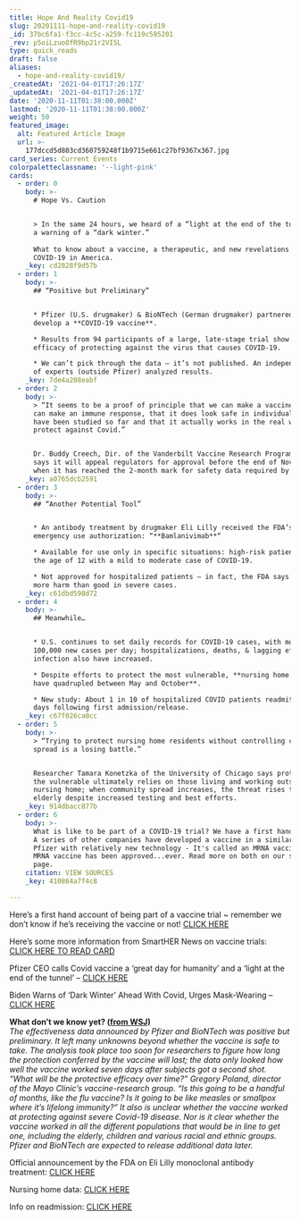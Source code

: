 ```yaml
---
title: Hope And Reality Covid19
slug: 20201111-hope-and-reality-covid19
_id: 37bc6fa1-f3cc-4c5c-a259-fc119c595201
_rev: p5oiLzuoOfR9bp21r2VISL
type: quick_reads
draft: false
aliases:
  - hope-and-reality-covid19/
_createdAt: '2021-04-01T17:26:17Z'
_updatedAt: '2021-04-01T17:26:17Z'
date: '2020-11-11T01:38:00.000Z'
lastmod: '2020-11-11T01:38:00.000Z'
weight: 50
featured_image:
  alt: Featured Article Image
  url: >-
    177dccd5d803cd360759248f1b9715e661c27bf9367x367.jpg
card_series: Current Events
colorpaletteclassname: '--light-pink'
cards:
  - order: 0
    body: >-
      # Hope Vs. Caution


      > In the same 24 hours, we heard of a “light at the end of the tunnel” and
      a warning of a “dark winter.”  
        
      What to know about a vaccine, a therapeutic, and new revelations on
      COVID-19 in America.
    _key: cd2828f9d57b
  - order: 1
    body: >-
      ## “Positive but Preliminary”


      * Pfizer (U.S. drugmaker) & BioNTech (German drugmaker) partnered to
      develop a **COVID-19 vaccine**.

      * Results from 94 participants of a large, late-stage trial show 90%
      efficacy of protecting against the virus that causes COVID-19.

      * We can’t pick through the data – it’s not published. An independent team
      of experts (outside Pfizer) analyzed results.
    _key: 7de4a208eabf
  - order: 2
    body: >-
      > “It seems to be a proof of principle that we can make a vaccine, that it
      can make an immune response, that it does look safe in individuals that
      have been studied so far and that it actually works in the real world to
      protect against Covid.”


      Dr. Buddy Creech, Dir. of the Vanderbilt Vaccine Research Program. Pfizer
      says it will appeal regulators for approval before the end of November,
      when it has reached the 2-month mark for safety data required by the FDA.
    _key: a0765dcb2591
  - order: 3
    body: >-
      ## “Another Potential Tool”


      * An antibody treatment by drugmaker Eli Lilly received the FDA’s
      emergency use authorization: “**Bamlanivimab**“

      * Available for use only in specific situations: high-risk patients over
      the age of 12 with a mild to moderate case of COVID-19.

      * Not approved for hospitalized patients – in fact, the FDA says it may do
      more harm than good in severe cases.
    _key: c61dbd598d72
  - order: 4
    body: >-
      ## Meanwhile…


      * U.S. continues to set daily records for COVID-19 cases, with more than
      100,000 new cases per day; hospitalizations, deaths, & lagging effects of
      infection also have increased.

      * Despite efforts to protect the most vulnerable, **nursing home cases
      have quadrupled between May and October**.

      * New study: About 1 in 10 of hospitalized COVID patients readmitted in
      days following first admission/release.
    _key: c67f026ca0cc
  - order: 5
    body: >-
      > “Trying to protect nursing home residents without controlling community
      spread is a losing battle.”


      Researcher Tamara Konetzka of the University of Chicago says protecting
      the vulnerable ultimately relies on those living and working outside a
      nursing home; when community spread increases, the threat rises to the
      elderly despite increased testing and best efforts.
    _key: 914dbacc877b
  - order: 6
    body: >-
      What is like to be part of a COVID-19 trial? We have a first hand account!
      A series of other companies have developed a vaccine in a similar way to
      Pfizer with relatively new technology - It's called an MRNA vaccine. No
      MRNA vaccine has been approved...ever. Read more on both on our source
      page.
    citation: VIEW SOURCES
    _key: 410864a7f4c8

---
```

Here’s a first hand account of being part of a vaccine trial ~ remember we don’t know if he’s receiving the vaccine or not! [CLICK HERE](https://www.cnbc.com/2020/11/09/walter-isaacson-part-of-the-pfizer-covid-vaccine-trial-describes-it.html?&qsearchterm=pfizer)

Here’s some more information from SmartHER News on vaccine trials: [CLICK HERE TO READ CARD](https://smarthernews.com/vaccine-trial-pause/)

Pfizer CEO calls Covid vaccine a ‘great day for humanity’ and a ‘light at the end of the tunnel’ – [CLICK HERE](https://www.cnbc.com/2020/11/09/pfizer-ceo-albert-bourla-covid-vaccine-a-light-at-the-end-of-the-tunnel.html)

Biden Warns of ‘Dark Winter’ Ahead With Covid, Urges Mask-Wearing – [CLICK HERE](https://www.bloomberg.com/news/articles/2020-11-09/biden-s-covid-task-force-to-play-key-role-in-pandemic-response)

**What don’t we know yet? ([from WSJ)](https://www.wsj.com/articles/pfizer-covid-19-vaccine-when-will-it-be-ready-and-everything-else-you-need-to-know-11604942932)**  
_The effectiveness data announced by Pfizer and BioNTech was positive but preliminary. It left many unknowns beyond whether the vaccine is safe to take. The analysis took place too soon for researchers to figure how long the protection conferred by the vaccine will last; the data only looked how well the vaccine worked seven days after subjects got a second shot. “What will be the protective efficacy over time?” Gregory Poland, director of the Mayo Clinic’s vaccine-research group. “Is this going to be a handful of months, like the flu vaccine? Is it going to be like measles or smallpox where it’s lifelong immunity?” It also is unclear whether the vaccine worked at protecting against severe Covid-19 disease. Nor is it clear whether the vaccine worked in all the different populations that would be in line to get one, including the elderly, children and various racial and ethnic groups. Pfizer and BioNTech are expected to release additional data later._

Official announcement by the FDA on Eli Lilly monoclonal antibody treatment: [CLICK HERE](https://www.fda.gov/news-events/press-announcements/coronavirus-covid-19-update-fda-authorizes-monoclonal-antibody-treatment-covid-19)

Nursing home data: [CLICK HERE](https://apnews.com/article/596ef4bfe18313ae72368e2c86e85f27)

Info on readmission: [CLICK HERE](https://www.cdc.gov/mmwr/volumes/69/wr/mm6945e2.htm?s_cid=mm6945e2_w)